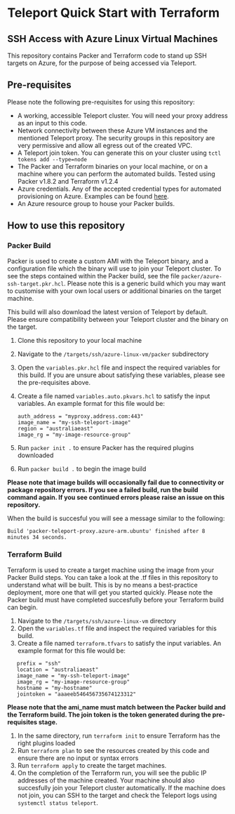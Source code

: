 # Teleport Quick Start with Terraform
## SSH Access with Azure Linux Virtual Machines

This repository contains Packer and Terraform code to stand up SSH targets on Azure, for the purpose of being accessed via Teleport. 

## Pre-requisites
Please note the following pre-requisites for using this repository:
- A working, accessible Teleport cluster. You will need your proxy address as an input to this code. 
- Network connectivity between these Azure VM instances and the mentioned Teleport proxy. The security groups in this repository are very permissive and allow all egress out of the created VPC. 
- A Teleport join token. You can generate this on your cluster using `tctl tokens add --type=node`
- The Packer and Terraform binaries on your local machine, or on a machine where you can perform the automated builds. Tested using Packer v1.8.2 and Terraform v1.2.4
- Azure credentials. Any of the accepted credential types for automated provisioning on Azure. Examples can be found [here](https://registry.terraform.io/providers/hashicorp/google/latest/docs/guides/getting_started).
- An Azure resource group to house your Packer builds.

## How to use this repository

### Packer Build
Packer is used to create a custom AMI with the Teleport binary, and a configuration file which the binary will use to join your Teleport cluster. To see the steps contained within the Packer build, see the file `packer/azure-ssh-target.pkr.hcl`. Please note this is a generic build which you may want to customise with your own local users or additional binaries on the target machine. 

This build will also download the latest version of Teleport by default. Please ensure compatibility between your Teleport cluster and the binary on the target. 

1. Clone this repository to your local machine 
2. Navigate to the `/targets/ssh/azure-linux-vm/packer` subdirectory
3. Open the `variables.pkr.hcl` file and inspect the required variables for this build. If you are unsure about satisfying these variables, please see the pre-requisites above. 
4. Create a file named `variables.auto.pkvars.hcl` to satisfy the input variables. An example format for this file would be: 
   
   ```
   auth_address = "myproxy.address.com:443"
   image_name = "my-ssh-teleport-image"
   region = "australiaeast"
   image_rg = "my-image-resource-group"
    ```
5. Run `packer init .` to ensure Packer has the required plugins downloaded
6. Run `packer build .` to begin the image build

**Please note that image builds will occasionally fail due to connectivity or package repository errors. If you see a failed build, run the build command again. If you see continued errors please raise an issue on this repository.**

When the build is succesful you will see a message similar to the following: 
```
Build 'packer-teleport-proxy.azure-arm.ubuntu' finished after 8 minutes 34 seconds.
```


### Terraform Build
Terraform is used to create a target machine using the image from your Packer Build steps. You can take a look at the .tf files in this repository to understand what will be built. This is by no means a best-practice deployment, more one that will get you started quickly. Please note the Packer build must have completed succesfully before your Terraform build can begin.

1. Navigate to the `/targets/ssh/azure-linux-vm` directory
2. Open the `variables.tf` file and inspect the required variables for this build.
3. Create a file named `terraform.tfvars` to satisfy the input variables. An example format for this file would be: 

```
   prefix = "ssh"
   location = "australiaeast"
   image_name = "my-ssh-teleport-image"
   image_rg = "my-image-resource-group"
   hostname = "my-hostname"
   jointoken = "aaaeeb546456735674123312"
```
**Please note that the ami_name must match between the Packer build and the Terraform build. The join token is the token generated during the pre-requisites stage.**

1. In the same directory, run `terraform init` to ensure Terraform has the right plugins loaded
2. Run `terraform plan` to see the resources created by this code and ensure there are no input or syntax errors
3. Run `terraform apply` to create the target machines. 
4. On the completion of the Terraform run, you will see the public IP addresses of the machine created. Your machine should also succesfully join your Teleport cluster automatically. If the machine does not join, you can SSH to the target and check the Teleport logs using `systemctl status teleport`. 